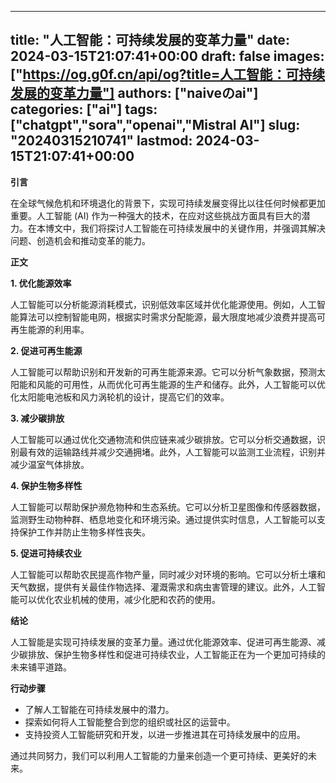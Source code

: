 
---
title: "人工智能：可持续发展的变革力量"
date: 2024-03-15T21:07:41+00:00
draft: false
images: ["https://og.g0f.cn/api/og?title=人工智能：可持续发展的变革力量"]
authors: ["naiveのai"]
categories: ["ai"]
tags: ["chatgpt","sora","openai","Mistral AI"]
slug: "20240315210741"
lastmod: 2024-03-15T21:07:41+00:00
---
**引言**

在全球气候危机和环境退化的背景下，实现可持续发展变得比以往任何时候都更加重要。人工智能 (AI) 作为一种强大的技术，在应对这些挑战方面具有巨大的潜力。在本博文中，我们将探讨人工智能在可持续发展中的关键作用，并强调其解决问题、创造机会和推动变革的能力。

**正文**

**1. 优化能源效率**

人工智能可以分析能源消耗模式，识别低效率区域并优化能源使用。例如，人工智能算法可以控制智能电网，根据实时需求分配能源，最大限度地减少浪费并提高可再生能源的利用率。

**2. 促进可再生能源**

人工智能可以帮助识别和开发新的可再生能源来源。它可以分析气象数据，预测太阳能和风能的可用性，从而优化可再生能源的生产和储存。此外，人工智能可以优化太阳能电池板和风力涡轮机的设计，提高它们的效率。

**3. 减少碳排放**

人工智能可以通过优化交通物流和供应链来减少碳排放。它可以分析交通数据，识别最有效的运输路线并减少交通拥堵。此外，人工智能可以监测工业流程，识别并减少温室气体排放。

**4. 保护生物多样性**

人工智能可以帮助保护濒危物种和生态系统。它可以分析卫星图像和传感器数据，监测野生动物种群、栖息地变化和环境污染。通过提供实时信息，人工智能可以支持保护工作并防止生物多样性丧失。

**5. 促进可持续农业**

人工智能可以帮助农民提高作物产量，同时减少对环境的影响。它可以分析土壤和天气数据，提供有关最佳作物选择、灌溉需求和病虫害管理的建议。此外，人工智能可以优化农业机械的使用，减少化肥和农药的使用。

**结论**

人工智能是实现可持续发展的变革力量。通过优化能源效率、促进可再生能源、减少碳排放、保护生物多样性和促进可持续农业，人工智能正在为一个更加可持续的未来铺平道路。

**行动步骤**

* 了解人工智能在可持续发展中的潜力。
* 探索如何将人工智能整合到您的组织或社区的运营中。
* 支持投资人工智能研究和开发，以进一步推进其在可持续发展中的应用。

通过共同努力，我们可以利用人工智能的力量来创造一个更可持续、更美好的未来。